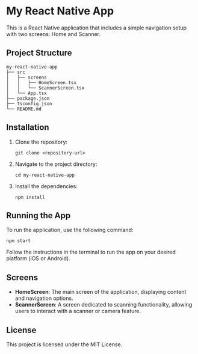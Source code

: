 # My React Native App

This is a React Native application that includes a simple navigation setup with two screens: Home and Scanner.

## Project Structure

```
my-react-native-app
├── src
│   ├── screens
│   │   ├── HomeScreen.tsx
│   │   └── ScannerScreen.tsx
│   └── App.tsx
├── package.json
├── tsconfig.json
└── README.md
```

## Installation

1. Clone the repository:
   ```
   git clone <repository-url>
   ```

2. Navigate to the project directory:
   ```
   cd my-react-native-app
   ```

3. Install the dependencies:
   ```
   npm install
   ```

## Running the App

To run the application, use the following command:
```
npm start
```

Follow the instructions in the terminal to run the app on your desired platform (iOS or Android).

## Screens

- **HomeScreen**: The main screen of the application, displaying content and navigation options.
- **ScannerScreen**: A screen dedicated to scanning functionality, allowing users to interact with a scanner or camera feature.

## License

This project is licensed under the MIT License.